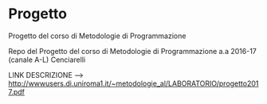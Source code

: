 # Progetto
Progetto del corso di Metodologie di Programmazione

Repo del Progetto del corso di Metodologie di Programmazione a.a 2016-17 (canale A-L) Cenciarelli

LINK DESCRIZIONE --> http://wwwusers.di.uniroma1.it/~metodologie_al/LABORATORIO/progetto2017.pdf
